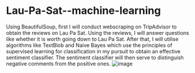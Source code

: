 # Lau-Pa-Sat--machine-learning
Using BeautifulSoup, first I will conduct webscraping on TripAdvisor to obtain the reviews on Lau Pa Sat. Using the reviews, I will answer questions like whether it is worth going down to Lau Pa Sat. After that, I will utilise algorithms like TextBlob and Naive Bayes which use the principles of supervised learning for classification in my pursuit to obtain an effective sentiment classifier. The sentiment classifier will then serve to distinguish negative comments from the positive ones.
![image](https://user-images.githubusercontent.com/64594029/120174736-01422000-c238-11eb-9ecd-a3ce286c8ec0.png)
